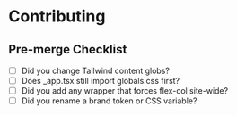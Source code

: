 # Contributing

## Pre-merge Checklist

- [ ] Did you change Tailwind content globs?
- [ ] Does _app.tsx still import globals.css first?
- [ ] Did you add any wrapper that forces flex-col site-wide?
- [ ] Did you rename a brand token or CSS variable?
